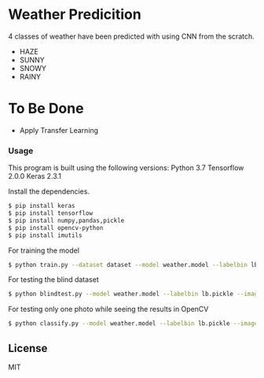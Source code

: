 # Weather Predicition

4 classes of weather have been predicted with using CNN from the scratch.

  - HAZE
  - SUNNY
  - SNOWY
  - RAINY

# To Be Done

  - Apply Transfer Learning

### Usage

This program is built using the following versions:
Python 3.7
Tensorflow 2.0.0
Keras 2.3.1

Install the dependencies.

```sh
$ pip install keras
$ pip install tensorflow
$ pip install numpy,pandas,pickle
$ pip install opencv-python
$ pip install imutils
```

For training the model

```sh
$ python train.py --dataset dataset --model weather.model --labelbin lb.pickle
```

For testing the blind dataset

```sh
$ python blindtest.py --model weather.model --labelbin lb.pickle --image examples/test
```

For testing only one photo while seeing the results in OpenCV

```sh
$ python classify.py --model weather.model --labelbin lb.pickle --image examples/HAZE_1.png
```

License
----

MIT
